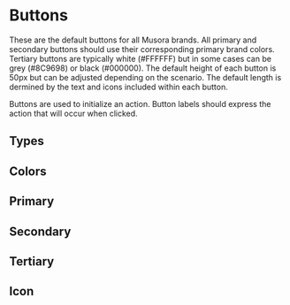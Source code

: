 # Buttons

These are the default buttons for all Musora brands. All primary and secondary buttons should use their corresponding primary brand colors. Tertiary
buttons are typically white (#FFFFFF) but in some cases can be grey (#8C9698) or black (#000000). The default height of each button is 50px but can be
adjusted depending on the scenario. The default length is dermined by the text and icons included within each button.

Buttons are used to initialize an action. Button labels should express the action that will occur when clicked. 

## Types


## Colors

## Primary 

## Secondary

## Tertiary

## Icon